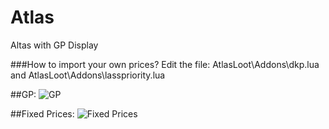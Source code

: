 # Atlas
Altas with GP Display

###How to import your own prices?
Edit the file: AtlasLoot\Addons\dkp.lua and AtlasLoot\Addons\lasspriority.lua


##GP:
![GP](https://i.imgur.com/lfd6kmb.png)

##Fixed Prices:
![Fixed Prices](https://i.imgur.com/sFwI19F.png)

